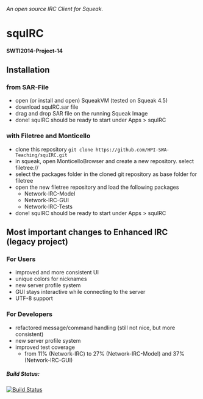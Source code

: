*An open source IRC Client for Squeak.*

# squIRC
#### SWTI2014-Project-14

## Installation

### from SAR-File
- open (or install and open) SqueakVM (tested on Squeak 4.5)
- download squIRC.sar file
- drag and drop SAR file on the running Squeak Image
- done! squIRC should be ready to start under Apps > squIRC

### with Filetree and Monticello
- clone this repository ```git clone https://github.com/HPI-SWA-Teaching/squIRC.git```
- in squeak, open MonticelloBrowser and create a new repository. select filetree://
- select the packages folder in the cloned git repository as base folder for filetree
- open the new filetree repository and load the following packages
  - Network-IRC-Model
  - Network-IRC-GUI
  - Network-IRC-Tests
- done! squIRC should be ready to start under Apps > squIRC

## Most important changes to Enhanced IRC (legacy project)

### For Users
- improved and more consistent UI
- unique colors for nicknames
- new server profile system
- GUI stays interactive while connecting to the server
- UTF-8 support

### For Developers
- refactored message/command handling (still not nice, but more consistent)
- new server profile system
- improved test coverage
  - from 11% (Network-IRC) to 27% (Network-IRC-Model) and 37% (Network-IRC-GUI) 

##### Build Status: 
[![Build Status](hhttps://api.travis-ci.org/HPI-SWA-Teaching/SWT15-Project-02.svg)](https://travis-ci.org/HPI-SWA-Teaching/squIRC)


